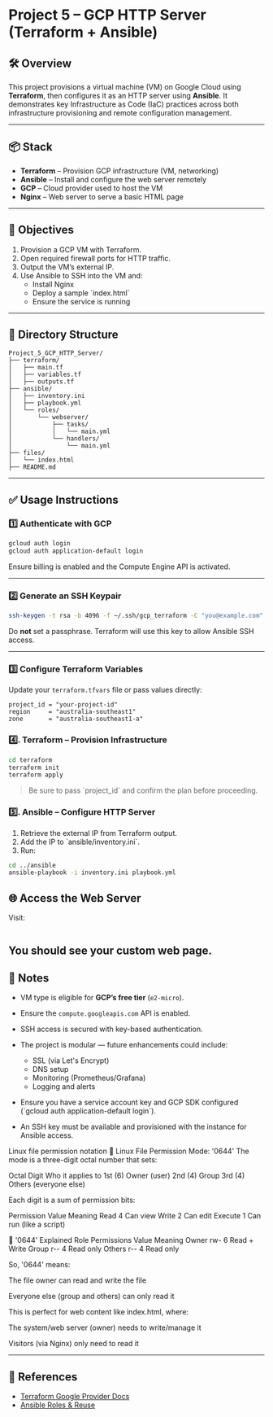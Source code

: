 # Project 5 – GCP HTTP Server (Terraform + Ansible)

## 🛠️ Overview

This project provisions a virtual machine (VM) on Google Cloud using **Terraform**, then configures it as an HTTP server using **Ansible**. It demonstrates key Infrastructure as Code (IaC) practices across both infrastructure provisioning and remote configuration management.

---

## 📦 Stack

- **Terraform** – Provision GCP infrastructure (VM, networking)
- **Ansible** – Install and configure the web server remotely
- **GCP** – Cloud provider used to host the VM
- **Nginx** – Web server to serve a basic HTML page

---

## 🚀 Objectives

1. Provision a GCP VM with Terraform.
2. Open required firewall ports for HTTP traffic.
3. Output the VM’s external IP.
4. Use Ansible to SSH into the VM and:
   - Install Nginx
   - Deploy a sample \`index.html\`
   - Ensure the service is running

---

## 📁 Directory Structure
```plaintext
Project_5_GCP_HTTP_Server/
├── terraform/
│   ├── main.tf
│   ├── variables.tf
│   ├── outputs.tf
├── ansible/
│   ├── inventory.ini
│   ├── playbook.yml
│   └── roles/
│       └── webserver/
│           ├── tasks/
│           │   └── main.yml
│           └── handlers/
│               └── main.yml
├── files/
│   └── index.html
├── README.md
```
---

## ✅ Usage Instructions

### 1️⃣ Authenticate with GCP
```bash
gcloud auth login
gcloud auth application-default login
```

Ensure billing is enabled and the Compute Engine API is activated.

---

### 2️⃣ Generate an SSH Keypair

```bash
ssh-keygen -t rsa -b 4096 -f ~/.ssh/gcp_terraform -C "you@example.com"
```

Do **not** set a passphrase. Terraform will use this key to allow Ansible SSH access.

---

### 3️⃣ Configure Terraform Variables

Update your `terraform.tfvars` file or pass values directly:

```hcl
project_id = "your-project-id"
region     = "australia-southeast1"
zone       = "australia-southeast1-a"
```

### 4️⃣. Terraform – Provision Infrastructure

```bash
cd terraform
terraform init
terraform apply
```

> Be sure to pass \`project_id\` and confirm the plan before proceeding.

### 5️⃣. Ansible – Configure HTTP Server

1. Retrieve the external IP from Terraform output.
2. Add the IP to \`ansible/inventory.ini\`.
3. Run:

```bash
cd ../ansible
ansible-playbook -i inventory.ini playbook.yml
```

## 🌐 Access the Web Server

Visit:
```http://<EXTERNAL_IP>
```
You should see your custom web page.
---

## 🔐 Notes

- VM type is eligible for **GCP’s free tier** (`e2-micro`).
- Ensure the `compute.googleapis.com` API is enabled.
- SSH access is secured with key-based authentication.
- The project is modular — future enhancements could include:
  - SSL (via Let's Encrypt)
  - DNS setup
  - Monitoring (Prometheus/Grafana)
  - Logging and alerts


- Ensure you have a service account key and GCP SDK configured (\`gcloud auth application-default login\`).
- An SSH key must be available and provisioned with the instance for Ansible access.


Linux file permission notation
🔢 Linux File Permission Mode: '0644'
The mode is a three-digit octal number that sets:

Octal Digit	Who it applies to
1st (6)	Owner (user)
2nd (4)	Group
3rd (4)	Others (everyone else)

Each digit is a sum of permission bits:

Permission	Value	Meaning
Read	4	Can view
Write	2	Can edit
Execute	1	Can run (like a script)

🔐 '0644' Explained
Role	Permissions	Value	Meaning
Owner	rw-	6	Read + Write
Group	r--	4	Read only
Others	r--	4	Read only

So, '0644' means:

The file owner can read and write the file

Everyone else (group and others) can only read it

This is perfect for web content like index.html, where:

The system/web server (owner) needs to write/manage it

Visitors (via Nginx) only need to read it


---

## 📎 References

- [Terraform Google Provider Docs](https://registry.terraform.io/providers/hashicorp/google/latest/docs)
- [Ansible Roles & Reuse](https://docs.ansible.com/ansible/latest/playbook_guide/playbooks_reuse_roles.html)
